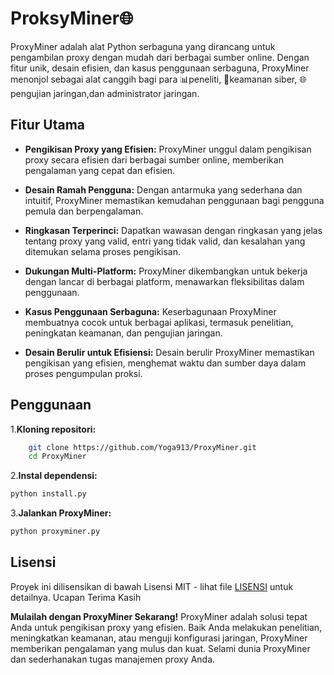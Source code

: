 # ProksyMiner🌐

ProxyMiner adalah alat Python serbaguna yang dirancang untuk pengambilan proxy dengan mudah dari berbagai sumber online. Dengan fitur unik, desain efisien, dan kasus penggunaan serbaguna, ProxyMiner menonjol sebagai alat canggih bagi para 📊peneliti, 🔐keamanan siber, 🌐 pengujian jaringan,dan administrator jaringan.

## Fitur Utama

- **Pengikisan Proxy yang Efisien:** ProxyMiner unggul dalam pengikisan proxy secara efisien dari berbagai sumber online, memberikan pengalaman yang cepat dan efisien.

- **Desain Ramah Pengguna:** Dengan antarmuka yang sederhana dan intuitif, ProxyMiner memastikan kemudahan penggunaan bagi pengguna pemula dan berpengalaman.

- **Ringkasan Terperinci:** Dapatkan wawasan dengan ringkasan yang jelas tentang proxy yang valid, entri yang tidak valid, dan kesalahan yang ditemukan selama proses pengikisan.

- **Dukungan Multi-Platform:** ProxyMiner dikembangkan untuk bekerja dengan lancar di berbagai platform, menawarkan fleksibilitas dalam penggunaan.

- **Kasus Penggunaan Serbaguna:** Keserbagunaan ProxyMiner membuatnya cocok untuk berbagai aplikasi, termasuk penelitian, peningkatan keamanan, dan pengujian jaringan.

- **Desain Berulir untuk Efisiensi:** Desain berulir ProxyMiner memastikan pengikisan yang efisien, menghemat waktu dan sumber daya dalam proses pengumpulan proksi.

## Penggunaan

1.**Kloning repositori:**

```bash
    git clone https://github.com/Yoga913/ProxyMiner.git
    cd ProxyMiner
```

2.**Instal dependensi:**

```bash
python install.py
```
3.**Jalankan ProxyMiner:**

```bash
python proxyminer.py
```

## Lisensi

Proyek ini dilisensikan di bawah Lisensi MIT - lihat file [LISENSI](https://github.com/Yoga913/ProxyMiner/LISENSI) untuk detailnya.
Ucapan Terima Kasih


**Mulailah dengan ProxyMiner Sekarang!**
ProxyMiner adalah solusi tepat Anda untuk pengikisan proxy yang efisien. Baik Anda melakukan penelitian, meningkatkan keamanan, atau menguji konfigurasi jaringan, ProxyMiner memberikan pengalaman yang mulus dan kuat. Selami dunia ProxyMiner dan sederhanakan tugas manajemen proxy Anda. 

